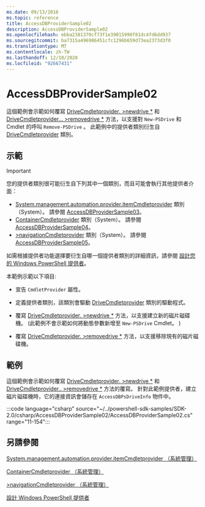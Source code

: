 ```yaml
---
ms.date: 09/13/2016
ms.topic: reference
title: AccessDBProviderSample02
description: AccessDBProviderSample02
ms.openlocfilehash: ebba2381370cf73f1e39015990f81dc4fd6dd937
ms.sourcegitcommit: ba7315a496986451cfc1296b659d73ea2373d3f0
ms.translationtype: MT
ms.contentlocale: zh-TW
ms.lasthandoff: 12/10/2020
ms.locfileid: "92667431"
---
```

# <a name="accessdbprovidersample02"></a>AccessDBProviderSample02

這個範例會示範如何覆寫 [DriveCmdletprovider. >newdrive *](/dotnet/api/System.Management.Automation.Provider.DriveCmdletProvider.NewDrive) 和 [DriveCmdletprovider... >removedrive *](/dotnet/api/System.Management.Automation.Provider.DriveCmdletProvider.RemoveDrive) 方法，以支援對 `New-PSDrive` 和 Cmdlet 的呼叫 `Remove-PSDrive` 。 此範例中的提供者類別衍生自 [DriveCmdletprovider](/dotnet/api/System.Management.Automation.Provider.DriveCmdletProvider) 類別。

## <a name="demonstrates"></a>示範

> [!IMPORTANT]
> 您的提供者類別很可能衍生自下列其中一個類別，而且可能會執行其他提供者介面：
>
> - [System.management.automation.provider.itemCmdletprovider](/dotnet/api/System.Management.Automation.Provider.ItemCmdletProvider) 類別（System）。 請參閱 [AccessDBProviderSample03](./accessdbprovidersample03.md)。
> - [ContainerCmdletprovider](/dotnet/api/System.Management.Automation.Provider.ContainerCmdletProvider) 類別（System）。 請參閱 [AccessDBProviderSample04](./accessdbprovidersample04.md)。
> - [>navigationCmdletprovider](/dotnet/api/System.Management.Automation.Provider.NavigationCmdletProvider) 類別（System）。 請參閱 [AccessDBProviderSample05](./accessdbprovidersample05.md)。
>
> 如需根據提供者功能選擇要衍生自哪一個提供者類別的詳細資訊，請參閱 [設計您的 Windows PowerShell 提供者](./provider-types.md)。

本範例示範以下項目:

- 宣告 `CmdletProvider` 屬性。

- 定義提供者類別，該類別會驅動 [DriveCmdletprovider](/dotnet/api/System.Management.Automation.Provider.DriveCmdletProvider) 類別的驅動程式。

- 覆寫 [DriveCmdletprovider. >newdrive *](/dotnet/api/System.Management.Automation.Provider.DriveCmdletProvider.NewDrive) 方法，以支援建立新的磁片磁碟機。  (此範例不會示範如何將動態參數新增至 `New-PSDrive` Cmdlet。 ) 

- 覆寫 [DriveCmdletprovider. >removedrive *](/dotnet/api/System.Management.Automation.Provider.DriveCmdletProvider.RemoveDrive) 方法，以支援移除現有的磁片磁碟機。

## <a name="example"></a>範例

這個範例會示範如何覆寫 [DriveCmdletprovider. >newdrive *](/dotnet/api/System.Management.Automation.Provider.DriveCmdletProvider.NewDrive) 和 [DriveCmdletprovider.. >removedrive *](/dotnet/api/System.Management.Automation.Provider.DriveCmdletProvider.RemoveDrive) 方法的覆寫。 針對此範例提供者，建立磁片磁碟機時，它的連接資訊會儲存在 `AccessDBPsDriveInfo` 物件中。

:::code language="csharp" source="~/../powershell-sdk-samples/SDK-2.0/csharp/AccessDBProviderSample02/AccessDBProviderSample02.cs" range="11-154":::

## <a name="see-also"></a>另請參閱

[System.management.automation.provider.itemCmdletprovider （系統管理）](/dotnet/api/System.Management.Automation.Provider.ItemCmdletProvider)

[ContainerCmdletprovider （系統管理）](/dotnet/api/System.Management.Automation.Provider.ContainerCmdletProvider)

[>navigationCmdletprovider （系統管理）](/dotnet/api/System.Management.Automation.Provider.NavigationCmdletProvider)

[設計 Windows PowerShell 提供者](./provider-types.md)
